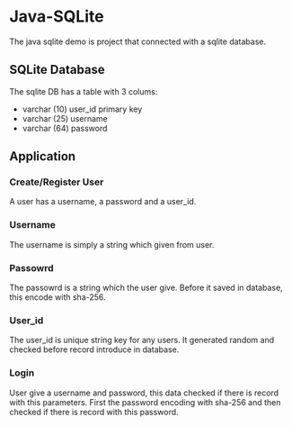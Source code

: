 # Java-SQLite
The java sqlite demo is project that connected with a sqlite database. 

## SQLite Database
The sqlite DB has a table with 3 colums:

* varchar (10) user_id primary key
* varchar (25) username
* varchar (64) password


## Application
### Create/Register User
A user has a username, a password and a user_id.

### Username
The username is simply a string which given from user.

### Passowrd
The passowrd is a string which the user give. Before it saved in database, this encode with sha-256.

### User_id
The user_id is unique string key for any users. It generated random and checked before record introduce in database. 

### Login
User give a username and password, this data checked if there is record with this parameters.
First the password encoding with sha-256 and then checked if there is record with this password.
